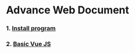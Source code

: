 # Advance Web Document
### 1. [Install program](./InstallProgram.md)
### 2. [Basic Vue JS](./BasicJs.md)
